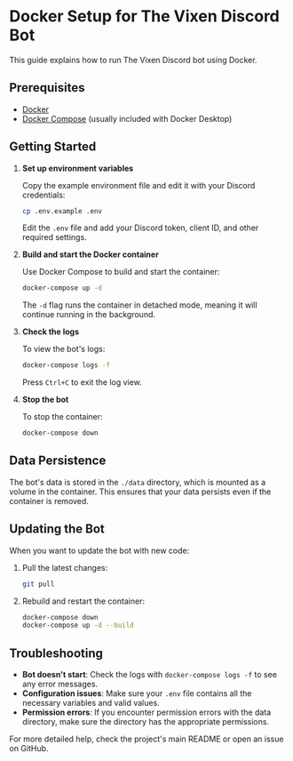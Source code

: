 # Docker Setup for The Vixen Discord Bot

This guide explains how to run The Vixen Discord bot using Docker.

## Prerequisites

- [Docker](https://docs.docker.com/get-docker/)
- [Docker Compose](https://docs.docker.com/compose/install/) (usually included with Docker Desktop)

## Getting Started

1. **Set up environment variables**

   Copy the example environment file and edit it with your Discord credentials:

   ```bash
   cp .env.example .env
   ```

   Edit the `.env` file and add your Discord token, client ID, and other required settings.

2. **Build and start the Docker container**

   Use Docker Compose to build and start the container:

   ```bash
   docker-compose up -d
   ```

   The `-d` flag runs the container in detached mode, meaning it will continue running in the background.

3. **Check the logs**

   To view the bot's logs:

   ```bash
   docker-compose logs -f
   ```

   Press `Ctrl+C` to exit the log view.

4. **Stop the bot**

   To stop the container:

   ```bash
   docker-compose down
   ```

## Data Persistence

The bot's data is stored in the `./data` directory, which is mounted as a volume in the container. This ensures that your data persists even if the container is removed.

## Updating the Bot

When you want to update the bot with new code:

1. Pull the latest changes:

   ```bash
   git pull
   ```

2. Rebuild and restart the container:

   ```bash
   docker-compose down
   docker-compose up -d --build
   ```

## Troubleshooting

- **Bot doesn't start**: Check the logs with `docker-compose logs -f` to see any error messages.
- **Configuration issues**: Make sure your `.env` file contains all the necessary variables and valid values.
- **Permission errors**: If you encounter permission errors with the data directory, make sure the directory has the appropriate permissions.

For more detailed help, check the project's main README or open an issue on GitHub.
